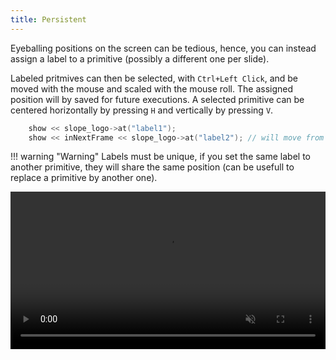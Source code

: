 ```yaml
---
title: Persistent
---
```


Eyeballing positions on the screen can be tedious, hence, you can instead assign a label to a primitive (possibly a different one per slide).

Labeled pritmives can then be selected, with ```Ctrl+Left Click```, and be moved with the mouse and scaled with the mouse roll. The assigned position will by saved for future executions.
A selected primitive can be centered horizontally by pressing ```H``` and vertically by pressing ```V```.

```c++
    show << slope_logo->at("label1");
    show << inNextFrame << slope_logo->at("label2"); // will move from label1 pos to label2 pos
```

!!! warning "Warning"
    Labels must be unique, if you set the same label to another primitive, they will share the same position (can be usefull to replace a primitive by another one).


<video src="../../static/persistant.mp4" muted autoplay loop controls width="100%" >
</video>


